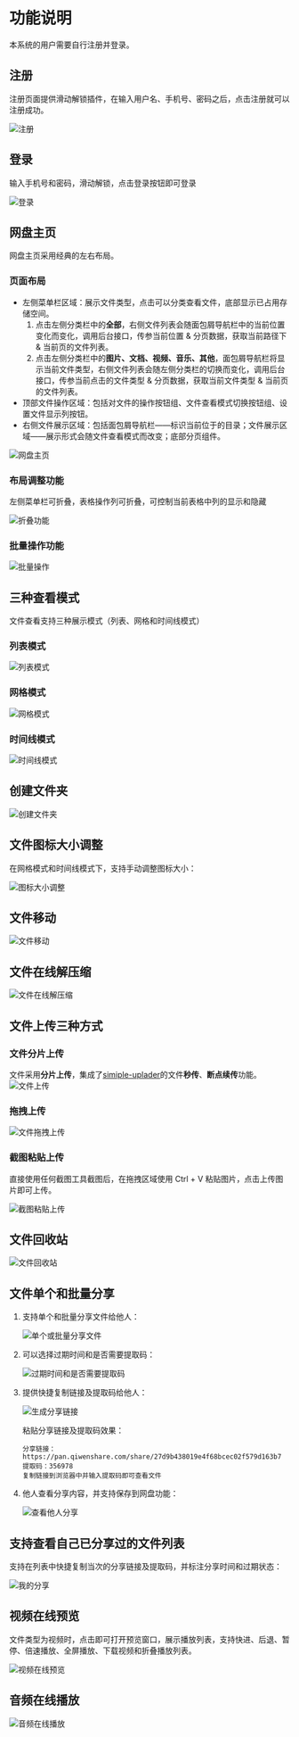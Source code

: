 # 功能说明

本系统的用户需要自行注册并登录。

## 注册

注册页面提供滑动解锁插件，在输入用户名、手机号、密码之后，点击注册就可以注册成功。

![注册](./img/function/register.png)

## 登录

输入手机号和密码，滑动解锁，点击登录按钮即可登录

![登录](./img/function/login.png)

## 网盘主页

网盘主页采用经典的左右布局。

### 页面布局

- 左侧菜单栏区域：展示文件类型，点击可以分类查看文件，底部显示已占用存储空间。
  1. 点击左侧分类栏中的**全部**，右侧文件列表会随面包屑导航栏中的当前位置变化而变化，调用后台接口，传参当前位置 & 分页数据，获取当前路径下 & 当前页的文件列表。
  2. 点击左侧分类栏中的**图片、文档、视频、音乐、其他**，面包屑导航栏将显示当前文件类型，右侧文件列表会随左侧分类栏的切换而变化，调用后台接口，传参当前点击的文件类型 & 分页数据，获取当前文件类型 & 当前页的文件列表。
- 顶部文件操作区域：包括对文件的操作按钮组、文件查看模式切换按钮组、设置文件显示列按钮。
- 右侧文件展示区域：包括面包屑导航栏——标识当前位于的目录；文件展示区域——展示形式会随文件查看模式而改变；底部分页组件。

![网盘主页](./img/function/home.png)

### 布局调整功能

左侧菜单栏可折叠，表格操作列可折叠，可控制当前表格中列的显示和隐藏

![折叠功能](./img/function/fold.png)

### 批量操作功能

![批量操作](./img/function/batch.png)

## 三种查看模式

文件查看支持三种展示模式（列表、网格和时间线模式）

### 列表模式

![列表模式](./img/function/list.png)

### 网格模式

![网格模式](./img/function/grid.png)

### 时间线模式

![时间线模式](./img/function/timeline.png)

## 创建文件夹

![创建文件夹](./img/function/createFolder.png)

## 文件图标大小调整

在网格模式和时间线模式下，支持手动调整图标大小：

![图标大小调整](./img/function/adjustIconSize.png)

## 文件移动

![文件移动](./img/function/moveFile.png)

## 文件在线解压缩

![文件在线解压缩](./img/function/unzip.png)

## 文件上传三种方式

### 文件分片上传

文件采用**分片上传**，集成了[simiple-uplader](https://github.com/simple-uploader/Uploader/blob/develop/README_zh-CN.md#uploader)的文件**秒传**、**断点续传**功能。
![文件上传](./img/function/fileUpload.png)

### 拖拽上传

![文件拖拽上传](./img/function/dropUpload.png)

### 截图粘贴上传

直接使用任何截图工具截图后，在拖拽区域使用 Ctrl + V 粘贴图片，点击上传图片即可上传。

![截图粘贴上传](./img/function/pasteUpload.png)

## 文件回收站

![文件回收站](./img/function/recycle.png)

## 文件单个和批量分享

1. 支持单个和批量分享文件给他人：

   ![单个或批量分享文件](./img/function/share.png)

2. 可以选择过期时间和是否需要提取码：

   ![过期时间和是否需要提取码](./img/function/selectDate.png)

3. 提供快捷复制链接及提取码给他人：

   ![生成分享链接](./img/function/copyLink.png)

   粘贴分享链接及提取码效果：

   ```
   分享链接：https://pan.qiwenshare.com/share/27d9b438019e4f68bcec02f579d163b7
   提取码：356978
   复制链接到浏览器中并输入提取码即可查看文件
   ```

4. 他人查看分享内容，并支持保存到网盘功能：

   ![查看他人分享](./img/function/saveShareFile.png)

## 支持查看自己已分享过的文件列表

支持在列表中快捷复制当次的分享链接及提取码，并标注分享时间和过期状态：

![我的分享](./img/function/shareList.png)

## 视频在线预览

文件类型为视频时，点击即可打开预览窗口，展示播放列表，支持快进、后退、暂停、倍速播放、全屏播放、下载视频和折叠播放列表。

![视频在线预览](./img/function/video.png)

## 音频在线播放

![音频在线播放](./img/function/audio.png)